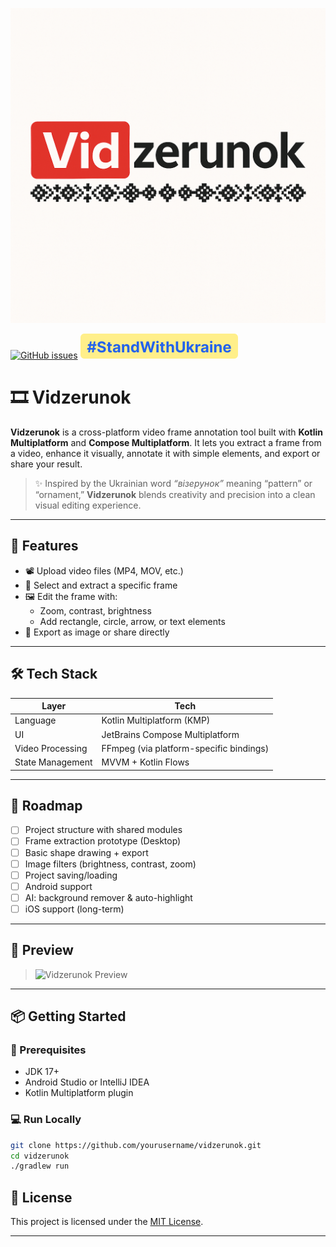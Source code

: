 ![logo](./docs/logo.png)

[![GitHub issues](https://img.shields.io/github/issues/vshymanskyy/StandWithUkraine.svg)](https://github.com/vshymanskyy/StandWithUkraine/issues)
[![StandWithUkraine](https://raw.githubusercontent.com/vshymanskyy/StandWithUkraine/main/badges/StandWithUkraine.svg)](https://github.com/vshymanskyy/StandWithUkraine/blob/main/docs/README.md)

# 🎞️ Vidzerunok

**Vidzerunok** is a cross-platform video frame annotation tool built with **Kotlin Multiplatform** and **Compose Multiplatform**. It lets you extract a frame from a video, enhance it visually, annotate it with simple elements, and export or share your result.

> ✨ Inspired by the Ukrainian word _“візерунок”_ meaning “pattern” or “ornament,” **Vidzerunok** blends creativity and precision into a clean visual editing experience.

---

## 🚀 Features

- 📽️ Upload video files (MP4, MOV, etc.)
- 🎯 Select and extract a specific frame
- 🖼️ Edit the frame with:
  - Zoom, contrast, brightness
  - Add rectangle, circle, arrow, or text elements
- 💾 Export as image or share directly

---

## 🛠 Tech Stack

| Layer             | Tech                                         |
|------------------|----------------------------------------------|
| Language          | Kotlin Multiplatform (KMP)                   |
| UI                | JetBrains Compose Multiplatform              |
| Video Processing  | FFmpeg (via platform-specific bindings)      |
| State Management  | MVVM + Kotlin Flows                          |

---

## 🧭 Roadmap

- [ ] Project structure with shared modules
- [ ] Frame extraction prototype (Desktop)
- [ ] Basic shape drawing + export
- [ ] Image filters (brightness, contrast, zoom)
- [ ] Project saving/loading
- [ ] Android support
- [ ] AI: background remover & auto-highlight
- [ ] iOS support (long-term)

---

## 📸 Preview

> ![Vidzerunok Preview](docs/demo.gif)

---

## 📦 Getting Started

### 🔧 Prerequisites

- JDK 17+
- Android Studio or IntelliJ IDEA
- Kotlin Multiplatform plugin

### 💻 Run Locally

```bash
git clone https://github.com/yourusername/vidzerunok.git
cd vidzerunok
./gradlew run
```

## 🧾 License

This project is licensed under the [MIT License](LICENSE).


---
